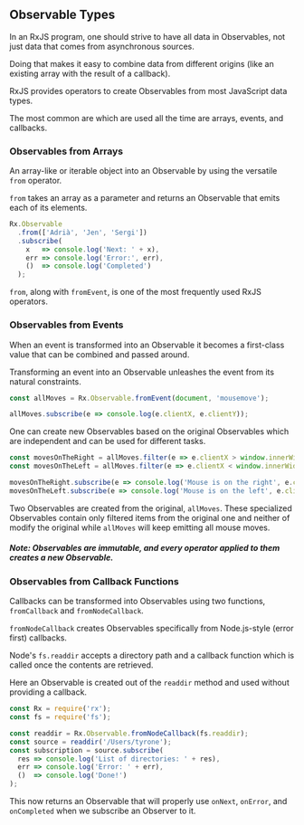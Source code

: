 ## Observable Types

In an RxJS program, one should strive to have all data in Observables, not just data that comes from asynchronous sources. 

Doing that makes it easy to combine data from different origins (like an existing array with the result of a callback).

RxJS provides operators to create Observables from most JavaScript data types. 

The most common are which are used all the time are arrays, events, and callbacks.

### Observables from Arrays

An array-like or iterable object into an Observable by using the versatile `from` operator.

`from` takes an array as a parameter and returns an Observable that emits each of its elements.

```javascript
Rx.Observable
  .from(['Adrià', 'Jen', 'Sergi']) 
  .subscribe(
    x   => console.log('Next: ' + x), 
    err => console.log('Error:', err),
    ()  => console.log('Completed')
  );
```

`from`, along with `fromEvent`, is one of the most frequently used RxJS operators.

### Observables from Events

When an event is transformed into an Observable it becomes a first-class value that can be combined and passed around.

Transforming an event into an Observable unleashes the event from its natural constraints.

```javascript
const allMoves = Rx.Observable.fromEvent(document, 'mousemove'); 

allMoves.subscribe(e => console.log(e.clientX, e.clientY));
```

One can create new Observables based on the original Observables which are independent and can be used for different tasks.

```javascript
const movesOnTheRight = allMoves.filter(e => e.clientX > window.innerWidth / 2);
const movesOnTheLeft = allMoves.filter(e => e.clientX < window.innerWidth / 2);

movesOnTheRight.subscribe(e => console.log('Mouse is on the right', e.clientX));
movesOnTheLeft.subscribe(e => console.log('Mouse is on the left', e.clientX));
```

Two Observables are created from the original, `allMoves`. These specialized Observables contain only filtered items from the original one and neither of modify the original while `allMoves` will keep emitting all mouse moves.

##### Note: Observables are immutable, and every operator applied to them creates a new Observable.

### Observables from Callback Functions

Callbacks can be transformed into Observables using two functions, `fromCallback` and `fromNodeCallback`.

`fromNodeCallback` creates Observables specifically from Node.js-style (error first) callbacks.

Node's `fs.readdir` accepts a directory path and a callback function which is called once the contents are retrieved.

Here an Observable is created out of the `readdir` method and used without providing a callback.

```javascript
const Rx = require('rx');
const fs = require('fs');

const readdir = Rx.Observable.fromNodeCallback(fs.readdir);
const source = readdir('/Users/tyrone');
const subscription = source.subscribe(
  res => console.log('List of directories: ' + res), 
  err => console.log('Error: ' + err),
  ()  => console.log('Done!')
);
```

This now returns an Observable that will properly use `onNext`, `onError`, and `onCompleted` when we subscribe an Observer to it.
